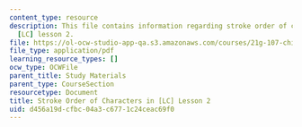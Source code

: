 ```yaml
---
content_type: resource
description: This file contains information regarding stroke order of characters in
  [LC] lesson 2.
file: https://ol-ocw-studio-app-qa.s3.amazonaws.com/courses/21g-107-chinese-i-streamlined-fall-2014/d456a19dcfbc04a3c6771c24ceac69f0_MIT21G_107F14_Chars2_SO.pdf
file_type: application/pdf
learning_resource_types: []
ocw_type: OCWFile
parent_title: Study Materials
parent_type: CourseSection
resourcetype: Document
title: Stroke Order of Characters in [LC] Lesson 2
uid: d456a19d-cfbc-04a3-c677-1c24ceac69f0
---
```

